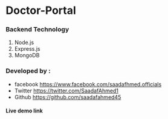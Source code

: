 # Doctor-Portal

### Backend Technology
1. Node.js
2. Express.js
3. MongoDB


### Developed by :
 * facebook
 https://www.facebook.com/saadafhmed.officials
 * Twitter
 https://twitter.com/SaadafAhmed1
 * Github
 https://github.com/saadafahmed45

 #### Live demo link
